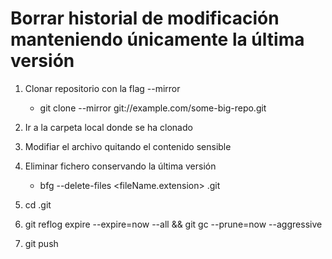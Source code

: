 # Borrar historial de modificación manteniendo únicamente la última versión

1. Clonar repositorio con la flag --mirror
    - git clone --mirror git://example.com/some-big-repo.git
    
2. Ir a la carpeta local donde se ha clonado
3. Modifiar el archivo quitando el contenido sensible
4. Eliminar fichero conservando la última versión
    - bfg --delete-files <fileName.extension> <git repo name>.git
5. cd <repo name>.git
6. git reflog expire --expire=now --all && git gc --prune=now --aggressive
7. git push
